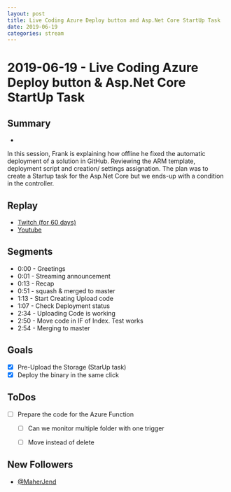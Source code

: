 ```yaml
---
layout: post
title: Live Coding Azure Deploy button and Asp.Net Core StartUp Task
date: 2019-06-19
categories: stream
---
```



# 2019-06-19 - Live Coding Azure Deploy button & Asp.Net Core StartUp Task

## Summary
-

In this session, Frank is explaining how offline he fixed the automatic deployment of a solution in GitHub. Reviewing the ARM template, deployment script and creation/ settings assignation. The plan was to create a Startup task for the Asp.Net Core but we ends-up with a condition in the controller.

## Replay


- [Twitch (for 60 days)](https://www.twitch.tv/videos/441211407)
- [Youtube](https://www.youtube.com/watch?v=QJXSUG_BLRA)

Segments
--------

- 0:00 - Greetings
- 0:01 - Streaming announcement
- 0:13 - Recap
- 0:51 - squash & merged to master
- 1:13 - Start Creating Upload code 
- 1:07 - Check Deployment status
- 2:34 - Uploading Code is working
- 2:50 - Move code in IF of Index. Test works
- 2:54 - Merging to master

Goals
-----

- [x] Pre-Upload the Storage (StarUp task)
- [x] Deploy the binary in the same click

ToDos
-----
- [ ] Prepare the code for the Azure Function
    - [ ] Can we monitor multiple folder with one trigger
    - [ ] Move instead of delete


New Followers
-------------

- [@MaherJend](https://www.twitch.tv/MaherJend)

